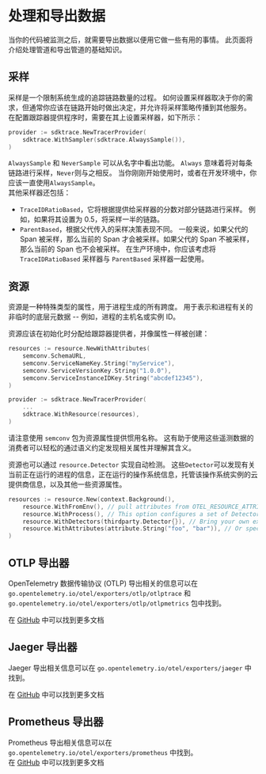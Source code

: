 
# 处理和导出数据

当你的代码被监测之后，就需要导出数据以便用它做一些有用的事情。 此页面将介绍处理管道和导出管道的基础知识。
## 采样

采样是一个限制系统生成的追踪链路数量的过程。 如何设置采样器取决于你的需求，但通常你应该在链路开始时做出决定，并允许将采样策略传播到其他服务。  
在配置跟踪器提供程序时，需要在其上设置采样器，如下所示： 
```go
provider := sdktrace.NewTracerProvider(
	sdktrace.WithSampler(sdktrace.AlwaysSample()),
)
```

`AlwaysSample` 和 `NeverSample` 可以从名字中看出功能。 `Always` 意味着将对每条链路进行采样，`Never`则与之相反。 当你刚刚开始使用时，或者在开发环境中，你应该一直使用`AlwaysSample`。  
其他采样器还包括：

* `TraceIDRatioBased`，它将根据提供给采样器的分数对部分链路进行采样。 例如，如果将其设置为 0.5，将采样一半的链路。
* `ParentBased`，根据父代传入的采样决策表现不同。 一般来说，如果父代的 Span 被采样，那么当前的 Span 才会被采样。如果父代的 Span 不被采样，那么当前的 Span 也不会被采样。
在生产环境中，你应该考虑将 `TraceIDRatioBased` 采样器与 `ParentBased` 采样器一起使用。

## 资源

资源是一种特殊类型的属性，用于进程生成的所有跨度。 用于表示和进程有关的非临时的底层元数据 -- 例如，进程的主机名或实例 ID。

资源应该在初始化时分配给跟踪器提供者，并像属性一样被创建：

```go
resources := resource.NewWithAttributes(
	semconv.SchemaURL,
	semconv.ServiceNameKey.String("myService"),
	semconv.ServiceVersionKey.String("1.0.0"),
	semconv.ServiceInstanceIDKey.String("abcdef12345"),
)

provider := sdktrace.NewTracerProvider(
	...
	sdktrace.WithResource(resources),
)
```

请注意使用 `semconv` 包为资源属性提供惯用名称。 这有助于使用这些遥测数据的消费者可以轻松的通过语义约定发现相关属性并理解其含义。

资源也可以通过 `resource.Detector` 实现自动检测。 这些`Detector`可以发现有关当前正在运行的进程的信息，正在运行的操作系统信息，托管该操作系统实例的云提供商信息，以及其他一些资源属性。

```go
resources := resource.New(context.Background(),
	resource.WithFromEnv(), // pull attributes from OTEL_RESOURCE_ATTRIBUTES and OTEL_SERVICE_NAME environment variables
	resource.WithProcess(), // This option configures a set of Detectors that discover process information
	resource.WithDetectors(thirdparty.Detector{}), // Bring your own external Detector implementation
	resource.WithAttributes(attribute.String("foo", "bar")), // Or specify resource attributes directly
)
```

## OTLP 导出器

OpenTelemetry 数据传输协议 (OTLP) 导出相关的信息可以在  `go.opentelemetry.io/otel/exporters/otlp/otlptrace` 和 `go.opentelemetry.io/otel/exporters/otlp/otlpmetrics` 包中找到。

在 [GitHub](https://github.com/open-telemetry/opentelemetry-go/tree/main/exporters/otlp) 中可以找到更多文档

## Jaeger 导出器

Jaeger 导出相关信息可以在  `go.opentelemetry.io/otel/exporters/jaeger` 中找到。

在 [GitHub](https://github.com/open-telemetry/opentelemetry-go/tree/main/exporters/jaeger) 中可以找到更多文档

## Prometheus 导出器

Prometheus 导出相关信息可以在 `go.opentelemetry.io/otel/exporters/prometheus` 中找到。  
在 [GitHub](https://github.com/open-telemetry/opentelemetry-go/tree/main/exporters/prometheus) 中可以找到更多文档
